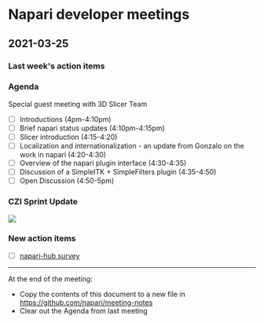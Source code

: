 # Napari developer meetings

## 2021-03-25

### Last week's action items

### Agenda
Special guest meeting with 3D Slicer Team

- [ ] Introductions (4pm-4:10pm)
- [ ] Brief napari status updates (4:10pm-4:15pm)
- [ ] Slicer introduction (4:15-4:20)
- [ ] Localization and internationalization - an update from Gonzalo on the work in napari (4:20-4:30)
- [ ] Overview of the napari plugin interface (4:30-4:35)
- [ ] Discussion of a SimpleITK + SimpleFilters plugin (4:35-4:50)
- [ ] Open Discussion (4:50-5pm)

### CZI Sprint Update

![](https://i.imgur.com/C83pdeM.png)


### New action items

- [ ] [napari-hub survey](https://chanzuck.co1.qualtrics.com/jfe/form/SV_8w6zkcILynjWlWC)

------

At the end of the meeting:
- Copy the contents of this document to a new file in https://github.com/napari/meeting-notes
- Clear out the Agenda from last meeting
